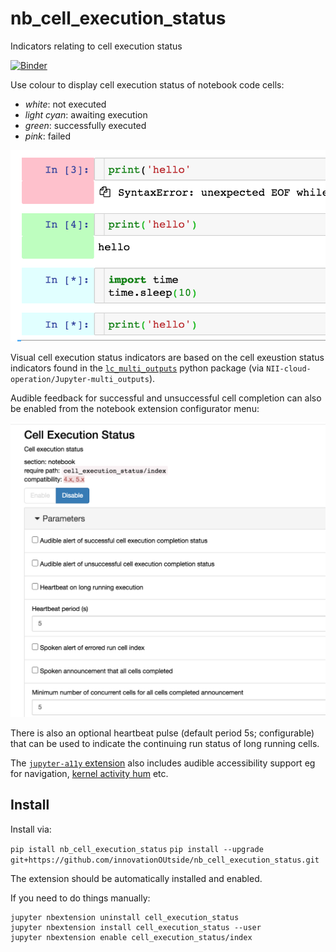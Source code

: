# nb\_cell\_execution\_status
Indicators relating to cell execution status


[![Binder](https://mybinder.org/badge_logo.svg)](https://mybinder.org/v2/gh/innovationOUtside/nb_cell_execution_status/master)


Use colour to display cell execution status of notebook code cells:

- *white*: not executed
- *light cyan*: awaiting execution
- *green*: successfully executed
- *pink*: failed

![](.images/cell_status.png)


Visual cell execution status indicators are based on the cell exeustion status indicators found in the  [`lc_multi_outputs`](https://github.com/NII-cloud-operation/Jupyter-multi_outputs) python package (via `NII-cloud-operation/Jupyter-multi_outputs`).

Audible feedback for successful and unsuccessful cell completion can also be enabled from the notebook extension configurator menu:

![](.images/cell-execution_config.png)

There is also an optional heartbeat pulse (default period 5s; configurable) that can be used to indicate the continuing run status of long running cells.

The [`jupyter-a11y` extension](https://github.com/ouseful-backup/jupyter-a11y/) also includes audible accessibility support eg for navigation, [kernel activity hum](https://github.com/ouseful-backup/jupyter-a11y/blob/4f5a32f4a09a8fd9e872bf179b728d01ad49b81e/nbreader/static/index.js#L92) etc.

## Install

Install via:

`pip istall nb_cell_execution_status`
`pip install --upgrade git+https://github.com/innovationOUtside/nb_cell_execution_status.git`

The extension should be automatically installed and enabled.

If you need to do things manually:


```
jupyter nbextension uninstall cell_execution_status
jupyter nbextension install cell_execution_status --user
jupyter nbextension enable cell_execution_status/index
```
